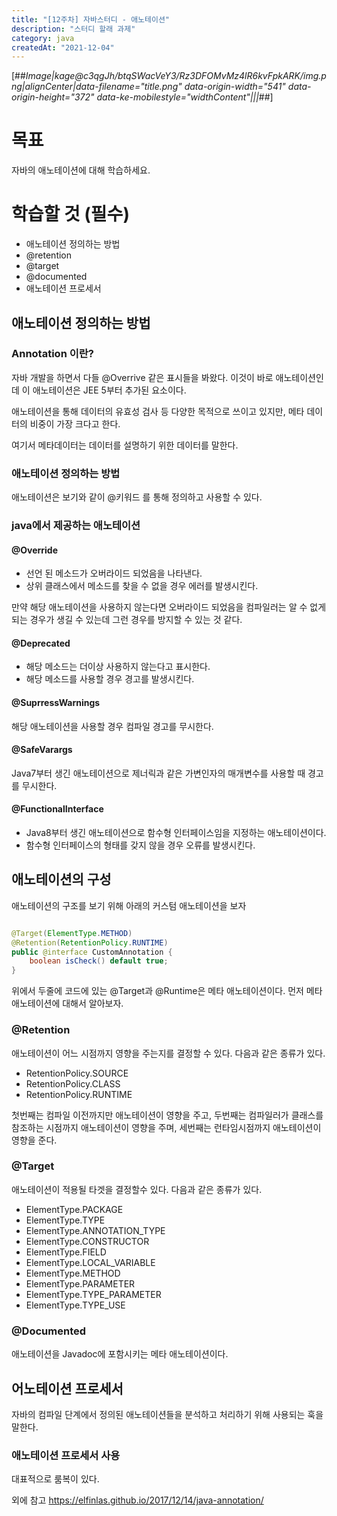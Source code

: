 ```yaml
---
title: "[12주차] 자바스터디 - 애노테이션"
description: "스터디 할래 과제"
category: java
createdAt: "2021-12-04"
---
```


[##_Image|kage@c3qgJh/btqSWacVeY3/Rz3DFOMvMz4lR6kvFpkARK/img.png|alignCenter|data-filename="title.png" data-origin-width="541" data-origin-height="372" data-ke-mobilestyle="widthContent"|||_##]

# 목표

자바의 애노테이션에 대해 학습하세요.

# 학습할 것 (필수)

- 애노테이션 정의하는 방법
- @retention
- @target
- @documented
- 애노테이션 프로세서

## 애노테이션 정의하는 방법

### Annotation 이란?

자바 개발을 하면서 다들 @Overrive 같은 표시들을 봐왔다. 이것이 바로 애노테이션인데 이 애노테이션은 JEE 5부터 추가된 요소이다.

애노테이션을 통해 데이터의 유효성 검사 등 다양한 목적으로 쓰이고 있지만, 메타 데이터의 비중이 가장 크다고 한다.

여기서 메타데이터는 데이터를 설명하기 위한 데이터를 말한다.

### 애노테이션 정의하는 방법

애노테이션은 보기와 같이 @키워드 를 통해 정의하고 사용할 수 있다.

### java에서 제공하는 애노테이션

#### @Override

- 선언 된 메소드가 오버라이드 되었음을 나타낸다.
- 상위 클래스에서 메소드를 찾을 수 없을 경우 에러를 발생시킨다.

만약 해당 애노테이션을 사용하지 않는다면 오버라이드 되었음을 컴파일러는 알 수 없게 되는 경우가 생길 수 있는데 그런 경우를 방지할 수 있는 것 같다.

#### @Deprecated

- 해당 메소드는 더이상 사용하지 않는다고 표시한다.
- 해당 메소드를 사용할 경우 경고를 발생시킨다.

#### @SuprressWarnings

해당 애노테이션을 사용할 경우 컴파일 경고를 무시한다.

#### @SafeVarargs

Java7부터 생긴 애노테이션으로 제너릭과 같은 가변인자의 매개변수를 사용할 때 경고를 무시한다.

#### @FunctionalInterface

- Java8부터 생긴 애노테이션으로 함수형 인터페이스임을 지정하는 애노테이션이다.
- 함수형 인터페이스의 형태를 갖지 않을 경우 오류를 발생시킨다.

## 애노테이션의 구성

애노테이션의 구조를 보기 위해 아래의 커스텀 애노테이션을 보자

```java

@Target(ElementType.METHOD)
@Retention(RetentionPolicy.RUNTIME)
public @interface CustomAnnotation {
	boolean isCheck() default true;
}

```

위에서 두줄에 코드에 있는 @Target과 @Runtime은 메타 애노테이션이다. 먼저 메타애노테이션에 대해서 알아보자.

### @Retention

애노테이션이 어느 시점까지 영향을 주는지를 결정할 수 있다. 다음과 같은 종류가 있다.

- RetentionPolicy.SOURCE
- RetentionPolicy.CLASS
- RetentionPolicy.RUNTIME

첫번째는 컴파일 이전까지만 애노테이션이 영향을 주고, 두번째는 컴파일러가 클래스를 참조하는 시점까지 애노테이션이 영향을 주며, 세번째는 런타임시점까지 애노테이션이 영향을 준다.

### @Target

애노테이션이 적용될 타겟을 결정할수 있다. 다음과 같은 종류가 있다.

- ElementType.PACKAGE
- ElementType.TYPE
- ElementType.ANNOTATION_TYPE
- ElementType.CONSTRUCTOR
- ElementType.FIELD
- ElementType.LOCAL_VARIABLE
- ElementType.METHOD
- ElementType.PARAMETER
- ElementType.TYPE_PARAMETER
- ElementType.TYPE_USE

### @Documented

애노테이션을 Javadoc에 포함시키는 메타 애노테이션이다.

## 어노테이션 프로세서

자바의 컴파일 단계에서 정의된 애노테이션들을 분석하고 처리하기 위해 사용되는 훅을 말한다.

### 애노테이션 프로세서 사용

대표적으로 룸복이 있다.

외에 참고 https://elfinlas.github.io/2017/12/14/java-annotation/
